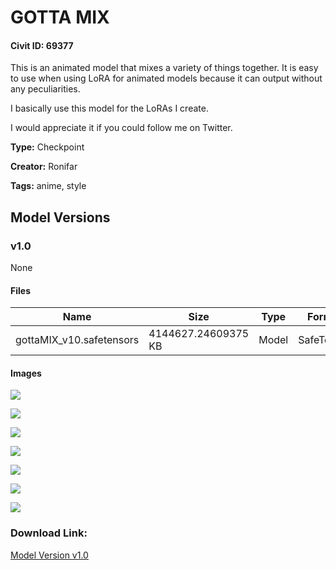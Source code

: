 # GOTTA MIX

#### Civit ID: 69377

<p>This is an animated model that mixes a variety of things together. It is easy to use when using LoRA for animated models because it can output without any peculiarities.</p><p>I basically use this model for the LoRAs I create.</p><p>I would appreciate it if you could follow me on Twitter.</p>

**Type:** Checkpoint

**Creator:** Ronifar

**Tags:** anime, style

## Model Versions

### v1.0

None

#### Files

| Name | Size | Type | Format | Download Url | AutoV1 | AutoV2 | SHA256 | CRC32 | BLAKE3 |
| --- | --- | --- | --- | --- | --- | --- | --- | --- | --- |
| gottaMIX_v10.safetensors | 4144627.24609375 KB | Model | SafeTensor | https://civitai.com/api/download/models/74041 | 08F49EDC | 8D56484111 | 8D56484111785C1D642DF8B62FD3666EEFD6B70EEFFD6D0629B3FA637AB454F6 | 10814D79 | 50AE571E62A7A0AE7C6A0EEAD3088C492E2217EE61FE5B5E04686C9CF47BF5BB |

#### Images

<p><img src="https://image.civitai.com/xG1nkqKTMzGDvpLrqFT7WA/2dadd192-0ed2-49e0-99e3-60dc34d2219c/width=450/828069.jpeg" /></p>

<p><img src="https://image.civitai.com/xG1nkqKTMzGDvpLrqFT7WA/6c36c0cb-6949-4092-b893-90dc9c9a938b/width=450/828070.jpeg" /></p>

<p><img src="https://image.civitai.com/xG1nkqKTMzGDvpLrqFT7WA/1f57dd9f-6d15-423b-b0d1-e0c23adb5359/width=450/828072.jpeg" /></p>

<p><img src="https://image.civitai.com/xG1nkqKTMzGDvpLrqFT7WA/ddc0aa08-452e-44f8-aeb1-612009c622f5/width=450/828071.jpeg" /></p>

<p><img src="https://image.civitai.com/xG1nkqKTMzGDvpLrqFT7WA/55c0f0e9-afac-4f02-aed6-1d86330b8097/width=450/828074.jpeg" /></p>

<p><img src="https://image.civitai.com/xG1nkqKTMzGDvpLrqFT7WA/f8a0b80c-061c-4daa-bf94-73573d3f4822/width=450/828073.jpeg" /></p>

<p><img src="https://image.civitai.com/xG1nkqKTMzGDvpLrqFT7WA/ea513aab-eb3b-42d6-b876-7b285513ef98/width=450/828075.jpeg" /></p>

### Download Link:

[Model Version v1.0](https://civitai.com/api/download/models/74041)

